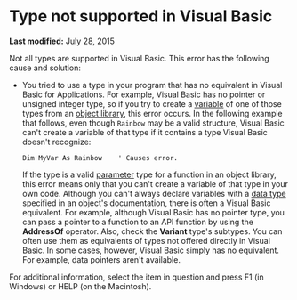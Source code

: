 
# Type not supported in Visual Basic

 **Last modified:** July 28, 2015

Not all types are supported in Visual Basic. This error has the following cause and solution:




- You tried to use a type in your program that has no equivalent in Visual Basic for Applications. For example, Visual Basic has no pointer or unsigned integer type, so if you try to create a  [variable](b8bdf64f-5920-1ae9-16d0-b26d09524a30.md) of one of those types from an [object library](b8bdf64f-5920-1ae9-16d0-b26d09524a30.md), this error occurs. In the following example that follows, even though  `Rainbow` may be a valid structure, Visual Basic can't create a variable of that type if it contains a type Visual Basic doesn't recognize:
    
  ```
  Dim MyVar As Rainbow    ' Causes error. 

  ```


    If the type is a valid  [parameter](b8bdf64f-5920-1ae9-16d0-b26d09524a30.md) type for a function in an object library, this error means only that you can't create a variable of that type in your own code. Although you can't always declare variables with a [data type](b8bdf64f-5920-1ae9-16d0-b26d09524a30.md) specified in an object's documentation, there is often a Visual Basic equivalent. For example, although Visual Basic has no pointer type, you can pass a pointer to a function to an API function by using the **AddressOf** operator. Also, check the **Variant** type's subtypes. You can often use them as equivalents of types not offered directly in Visual Basic. In some cases, however, Visual Basic simply has no equivalent. For example, data pointers aren't available.
    

For additional information, select the item in question and press F1 (in Windows) or HELP (on the Macintosh).
